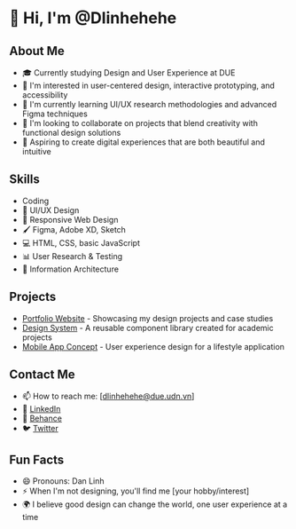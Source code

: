 # 👋 Hi, I'm @Dlinhehehe

## About Me
- 🎓 Currently studying Design and User Experience at DUE
- 👀 I'm interested in user-centered design, interactive prototyping, and accessibility
- 🌱 I'm currently learning UI/UX research methodologies and advanced Figma techniques
- 💞️ I'm looking to collaborate on projects that blend creativity with functional design solutions
- 🚀 Aspiring to create digital experiences that are both beautiful and intuitive

## Skills
- Coding
- 🎨 UI/UX Design
- 📱 Responsive Web Design
- 🖌️ Figma, Adobe XD, Sketch
- 💻 HTML, CSS, basic JavaScript
- 📊 User Research & Testing
- 🧠 Information Architecture

## Projects
- [Portfolio Website](https://your-portfolio-link.com) - Showcasing my design projects and case studies
- [Design System](link-to-repository) - A reusable component library created for academic projects
- [Mobile App Concept](link-to-repository) - User experience design for a lifestyle application

## Contact Me
- 📫 How to reach me: [dlinhehehe@due.udn.vn]
- 🔗 [LinkedIn](https://www.linkedin.com/in/your-profile/)
- 🎨 [Behance](https://www.behance.net/your-profile)
- 🐦 [Twitter](https://twitter.com/your-handle)

## Fun Facts
- 😄 Pronouns: Dan Linh
- ⚡ When I'm not designing, you'll find me [your hobby/interest]
- 🌍 I believe good design can change the world, one user experience at a time

<!---
Dlinhehehe/Dlinhehehe is a ✨ special ✨ repository because its `README.md` (this file) appears on your GitHub profile.
You can click the Preview link to take a look at your changes.
--->
